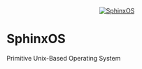 <p align=center>
  <a href="https://cultofintellect.com/">
    <img alt="SphinxOS" src="https://images-ext-2.discordapp.net/external/c64xxyPmoeAl2Mk9gcwskJidbVHinCoxL32WSs5WRtc/%3Fv%3D1/https/cdn.discordapp.com/emojis/661807919087484948.png?width=300&height=300">
  </a>
  
  # SphinxOS
  Primitive Unix-Based Operating System
</p>
